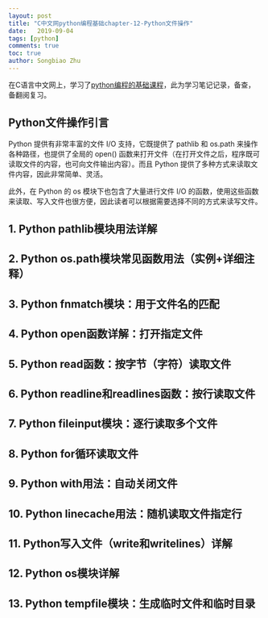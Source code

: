```yaml
---
layout: post
title: "C中文网python编程基础chapter-12-Python文件操作"
date:   2019-09-04
tags: [python]
comments: true
toc: true
author: Songbiao Zhu
---
```


在C语言中文网上，学习了[python编程的基础课程](http://c.biancheng.net/python/)，此为学习笔记记录，备查，备翻阅复习。

<!-- more -->

## Python文件操作引言

Python 提供有非常丰富的文件 I/O 支持，它既提供了 pathlib 和 os.path 来操作各种路径，也提供了全局的 open()  函数来打开文件（在打开文件之后，程序既可读取文件的内容，也可向文件输出内容）。而且 Python  提供了多种方式来读取文件内容，因此非常简单、灵活。

 此外，在 Python 的 os 模块下也包含了大量进行文件 I/O 的函数，使用这些函数来读取、写入文件也很方便，因此读者可以根据需要选择不同的方式来读写文件。

## 1. Python pathlib模块用法详解 



## 2. Python os.path模块常见函数用法（实例+详细注释） 



## 3. Python fnmatch模块：用于文件名的匹配 



## 4. Python open函数详解：打开指定文件 



## 5. Python read函数：按字节（字符）读取文件 



## 6. Python readline和readlines函数：按行读取文件 



## 7. Python fileinput模块：逐行读取多个文件 



## 8. Python for循环读取文件 



## 9. Python with用法：自动关闭文件 



## 10. Python linecache用法：随机读取文件指定行 



## 11. Python写入文件（write和writelines）详解 



## 12. Python os模块详解 



## 13. Python tempfile模块：生成临时文件和临时目录